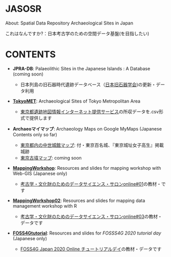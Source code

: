 # JASOSR
About: Spatial Data Repository Archaeological Sites in Japan

これはなんですか?：日本考古学のための空間データ基盤(を目指したい)

# CONTENTS
- **JPRA-DB**: Palaeolithic Sites in the Japanese Islands : A Database (coming soon) 
    - 日本列島の旧石器時代遺跡データベース（[日本旧石器学会](http://palaeolithic.jp/data/index.htm))の更新・データ利用
    
- **[TokyoMET](https://kotdijian.github.io/JASOSR/13Tokyo/)**: Archaeological Sites of Tokyo Metropolitan Area
    - [東京都遺跡地図情報インターネット提供サービス](https://tokyo-iseki.metro.tokyo.lg.jp/)の所収データを.csv形式で提供します
    
- **Archaeoマイマップ**: Archaeology Maps on Google MyMaps (Japanese Contents only so far)
    - [東京都内の中世城館マップ](https://bit.ly/366VxUg): 付・東京百名城、『東京城址女子高生』掲載城跡
    - [東京古墳マップ](): coming soon

- **[MappingWorkshop](https://github.com/kotdijian/JASOSR/tree/master/MappingWokrshop)**: Resources and slides for mapping workshop with Web-GIS (Japanese only)
    - [考古学・文化財のためのデータサイエンス・サロンonline#01](https://peatix.com/event/1608341/view)の教材・です
    
- **[MappingWorkshop02](https://github.com/kotdijian/JASOSR/tree/master/MappingWorkshop02)**: Resources and slides for mapping data management workshop with R
    - [考古学・文化財のためのデータサイエンス・サロンonline#03](https://peatix.com/event/1637529/view)の教材・データです

- **[FOSS4Gtutorial](https://github.com/kotdijian/JASOSR/tree/master/FOSS4Gtutorial)**: Resources and slides for *FOSSS4G 2020 tutorial day* (Japanese only)
    - [FOSS4G Japan 2020 Online チュートリアルデイ](https://www.osgeo.jp/events/foss4g-2020/foss4g-2020-japan-online/foss4g-japan-2020-online-tutorial-day)の教材・データです
